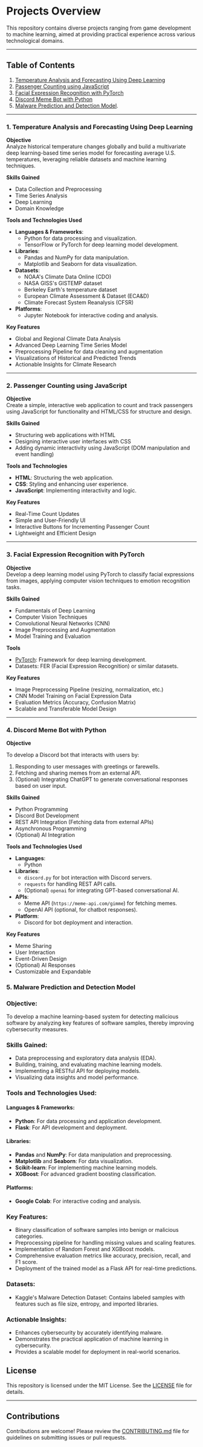 # Projects Overview

This repository contains diverse projects ranging from game development to machine learning, aimed at providing practical experience across various technological domains.

---

## Table of Contents

1. [Temperature Analysis and Forecasting Using Deep Learning](#1-temperature-analysis-and-forecasting-using-deep-learning)
2. [Passenger Counting using JavaScript](#2-passenger-counting-using-javascript)
3. [Facial Expression Recognition with PyTorch](#3-facial-expression-recognition-with-pytorch)
4. [Discord Meme Bot with Python](#4-discord-meme-bot-with-python)
5. [Malware Prediction and Detection Model](#5-malware-predition-and-detection-model).

---

### 1. Temperature Analysis and Forecasting Using Deep Learning

**Objective**  
Analyze historical temperature changes globally and build a multivariate deep learning-based time series model for forecasting average U.S. temperatures, leveraging reliable datasets and machine learning techniques.

**Skills Gained**  
- Data Collection and Preprocessing  
- Time Series Analysis  
- Deep Learning  
- Domain Knowledge  

**Tools and Technologies Used**  
- **Languages & Frameworks**:
  - Python for data processing and visualization.
  - TensorFlow or PyTorch for deep learning model development.
- **Libraries**:
  - Pandas and NumPy for data manipulation.
  - Matplotlib and Seaborn for data visualization.
- **Datasets**:
  - NOAA's Climate Data Online (CDO)
  - NASA GISS's GISTEMP dataset
  - Berkeley Earth's temperature dataset
  - European Climate Assessment & Dataset (ECA&D)
  - Climate Forecast System Reanalysis (CFSR)
- **Platforms**:
  - Jupyter Notebook for interactive coding and analysis.

**Key Features**  
- Global and Regional Climate Data Analysis  
- Advanced Deep Learning Time Series Model  
- Preprocessing Pipeline for data cleaning and augmentation  
- Visualizations of Historical and Predicted Trends  
- Actionable Insights for Climate Research  

---

### 2. Passenger Counting using JavaScript

**Objective**  
Create a simple, interactive web application to count and track passengers using JavaScript for functionality and HTML/CSS for structure and design.

**Skills Gained**  
- Structuring web applications with HTML  
- Designing interactive user interfaces with CSS  
- Adding dynamic interactivity using JavaScript (DOM manipulation and event handling)

**Tools and Technologies**  
- **HTML**: Structuring the web application.  
- **CSS**: Styling and enhancing user experience.  
- **JavaScript**: Implementing interactivity and logic.

**Key Features**  
- Real-Time Count Updates  
- Simple and User-Friendly UI  
- Interactive Buttons for Incrementing Passenger Count  
- Lightweight and Efficient Design  

---

### 3. Facial Expression Recognition with PyTorch

**Objective**  
Develop a deep learning model using PyTorch to classify facial expressions from images, applying computer vision techniques to emotion recognition tasks.

**Skills Gained**  
- Fundamentals of Deep Learning  
- Computer Vision Techniques  
- Convolutional Neural Networks (CNN)  
- Image Preprocessing and Augmentation  
- Model Training and Evaluation  

**Tools**  
- [PyTorch](https://pytorch.org/): Framework for deep learning development.  
- Datasets: FER (Facial Expression Recognition) or similar datasets.

**Key Features**  
- Image Preprocessing Pipeline (resizing, normalization, etc.)  
- CNN Model Training on Facial Expression Data  
- Evaluation Metrics (Accuracy, Confusion Matrix)  
- Scalable and Transferable Model Design  

---

### 4. Discord Meme Bot with Python

**Objective**

To develop a Discord bot that interacts with users by:
1. Responding to user messages with greetings or farewells.
2. Fetching and sharing memes from an external API.
3. (Optional) Integrating ChatGPT to generate conversational responses based on user input.

**Skills Gained**
- Python Programming
- Discord Bot Development
- REST API Integration (Fetching data from external APIs)
- Asynchronous Programming
- (Optional) AI Integration

**Tools and Technologies Used**
- **Languages**:
  - Python
- **Libraries**:
  - `discord.py` for bot interaction with Discord servers.
  - `requests` for handling REST API calls.
  - (Optional) `openai` for integrating GPT-based conversational AI.
- **APIs**:
  - Meme API (`https://meme-api.com/gimme`) for fetching memes.
  - OpenAI API (optional, for chatbot responses).
- **Platform**:
  - Discord for bot deployment and interaction.

**Key Features**
- Meme Sharing
- User Interaction
- Event-Driven Design
- (Optional) AI Responses
- Customizable and Expandable

### 5. Malware Prediction and Detection Model

### Objective:
To develop a machine learning-based system for detecting malicious software by analyzing key features of software samples, thereby improving cybersecurity measures.

### Skills Gained:
- Data preprocessing and exploratory data analysis (EDA).
- Building, training, and evaluating machine learning models.
- Implementing a RESTful API for deploying models.
- Visualizing data insights and model performance.

### Tools and Technologies Used:

#### Languages & Frameworks:
- **Python**: For data processing and application development.
- **Flask**: For API development and deployment.

#### Libraries:
- **Pandas** and **NumPy**: For data manipulation and preprocessing.
- **Matplotlib** and **Seaborn**: For data visualization.
- **Scikit-learn**: For implementing machine learning models.
- **XGBoost**: For advanced gradient boosting classification.

#### Platforms:
- **Google Colab**: For interactive coding and analysis.

### Key Features:
- Binary classification of software samples into benign or malicious categories.
- Preprocessing pipeline for handling missing values and scaling features.
- Implementation of Random Forest and XGBoost models.
- Comprehensive evaluation metrics like accuracy, precision, recall, and F1 score.
- Deployment of the trained model as a Flask API for real-time predictions.

### Datasets:
- Kaggle's Malware Detection Dataset: Contains labeled samples with features such as file size, entropy, and imported libraries.

### Actionable Insights:
- Enhances cybersecurity by accurately identifying malware.
- Demonstrates the practical application of machine learning in cybersecurity.
- Provides a scalable model for deployment in real-world scenarios.


## License

This repository is licensed under the MIT License. See the [LICENSE](LICENSE) file for details.

---

## Contributions

Contributions are welcome! Please review the [CONTRIBUTING.md](CONTRIBUTING.md) file for guidelines on submitting issues or pull requests.
